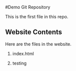 #Demo Git Repository

This is the first file in this repo.

## Website Contents

Here are the files in the website.

1. index.html

2. testing